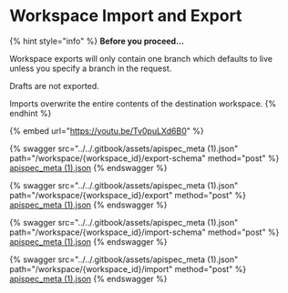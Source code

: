 # Workspace Import and Export

{% hint style="info" %}
**Before you proceed...**

Workspace exports will only contain one branch which defaults to live unless you specify a branch in the request.

Drafts are not exported.

Imports overwrite the entire contents of the destination workspace.
{% endhint %}



{% embed url="https://youtu.be/Tv0puLXd6B0" %}

{% swagger src="../../.gitbook/assets/apispec_meta (1).json" path="/workspace/{workspace_id}/export-schema" method="post" %}
[apispec_meta (1).json](<../../.gitbook/assets/apispec_meta (1).json>)
{% endswagger %}

{% swagger src="../../.gitbook/assets/apispec_meta (1).json" path="/workspace/{workspace_id}/export" method="post" %}
[apispec_meta (1).json](<../../.gitbook/assets/apispec_meta (1).json>)
{% endswagger %}

{% swagger src="../../.gitbook/assets/apispec_meta (1).json" path="/workspace/{workspace_id}/import-schema" method="post" %}
[apispec_meta (1).json](<../../.gitbook/assets/apispec_meta (1).json>)
{% endswagger %}

{% swagger src="../../.gitbook/assets/apispec_meta (1).json" path="/workspace/{workspace_id}/import" method="post" %}
[apispec_meta (1).json](<../../.gitbook/assets/apispec_meta (1).json>)
{% endswagger %}
